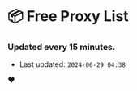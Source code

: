 # :package: Free Proxy List
### Updated every 15 minutes.

- Last updated: `2024-06-29 04:38`

:heart:
